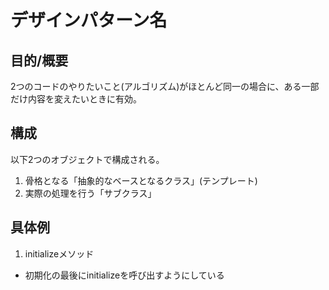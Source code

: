 # デザインパターン名
## 目的/概要
2つのコードのやりたいこと(アルゴリズム)がほとんど同一の場合に、ある一部だけ内容を変えたいときに有効。

## 構成
以下2つのオブジェクトで構成される。

1. 骨格となる「抽象的なベースとなるクラス」(テンプレート)
2. 実際の処理を行う「サブクラス」

## 具体例
1. initializeメソッド
  * 初期化の最後にinitializeを呼び出すようにしている
